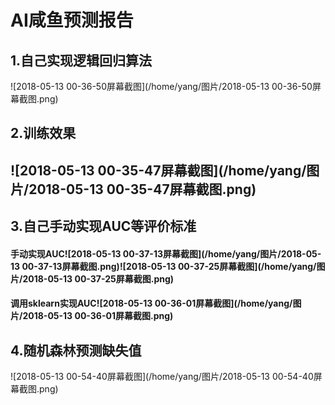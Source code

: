 # AI咸鱼预测报告



## 1.自己实现逻辑回归算法

![2018-05-13 00-36-50屏幕截图](/home/yang/图片/2018-05-13 00-36-50屏幕截图.png)



## 2.训练效果

## ![2018-05-13 00-35-47屏幕截图](/home/yang/图片/2018-05-13 00-35-47屏幕截图.png)



## 3.自己手动实现AUC等评价标准

####     手动实现AUC![2018-05-13 00-37-13屏幕截图](/home/yang/图片/2018-05-13 00-37-13屏幕截图.png)![2018-05-13 00-37-25屏幕截图](/home/yang/图片/2018-05-13 00-37-25屏幕截图.png)

####    调用sklearn实现AUC![2018-05-13 00-36-01屏幕截图](/home/yang/图片/2018-05-13 00-36-01屏幕截图.png)



## 4.随机森林预测缺失值

![2018-05-13 00-54-40屏幕截图](/home/yang/图片/2018-05-13 00-54-40屏幕截图.png)